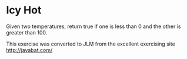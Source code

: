 
# Icy Hot #
Given two temperatures, return true if one is less than 0 and the
other is greater than 100.

This exercise was converted to JLM from the excellent exercising site http://javabat.com/

